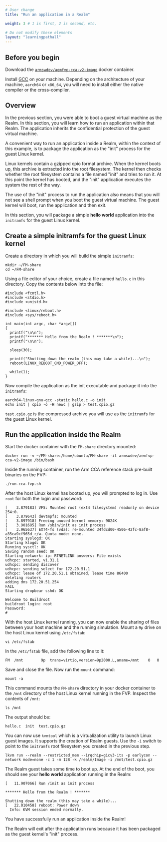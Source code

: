 ```yaml
---
# User change
title: "Run an application in a Realm"

weight: 3 # 1 is first, 2 is second, etc.

# Do not modify these elements
layout: "learningpathall"
---
```


## Before you begin

Download the [`armswdev/aemfvp-cca-v2-image`](https://hub.docker.com/r/armswdev/aemfvp-cca-v2-image) docker container.

Install [GCC](/install-guides/gcc/) on your machine. Depending on the architecture of your machine, `aarch64` or `x86_64`, you will need to install either the native compiler or the cross-compiler.

## Overview
In the previous section, you were able to boot a guest virtual machine as the Realm. In this section, you will learn how to run an application within that Realm. The application inherits the confidential protection of the guest virtual machine.

A convenient way to run an application inside a Realm, within the context of this example, is to package the application as the "init" process for the guest Linux kernel. 

Linux kernels contain a gzipped cpio format archive. When the kernel boots up, this archive is extracted into the root filesystem. The kernel then checks whether the root filesystem contains a file named "init" and tries to run it. At this point the kernel has booted, and the "init" application executes the system the rest of the way. 

The use of the "init" process to run the application also means that you will not see a shell prompt when you boot the guest virtual machine. The guest kernel will boot, run the application and then exit.

In this section, you will package a simple **hello world** application into the `initramfs` for the guest Linux kernel. 

## Create a simple initramfs for the guest Linux kernel

Create a directory in which you will build the simple `initramfs`:

```console
mkdir ~/FM-share
cd ~/FM-share
```
Using a file editor of your choice, create a file named `hello.c` in this directory. Copy the contents below into the file:

```console
#include <fcntl.h>
#include <stdio.h>
#include <unistd.h>

#include <linux/reboot.h>
#include <sys/reboot.h>

int main(int argc, char *argv[])
{
  printf("\n\n");
  printf("******* Hello from the Realm ! *******\n");
  printf("\n\n");

  sleep(30);

  printf("Shutting down the realm (this may take a while)...\n");
  reboot(LINUX_REBOOT_CMD_POWER_OFF);

  while(1);
}
```

Now compile the application as the init executable and package it into the `initramfs`:

```console
aarch64-linux-gnu-gcc -static hello.c -o init
echo init | cpio -o -H newc | gzip > test.cpio.gz
```
`test.cpio.gz` is the compressed archive you will use as the `initramfs` for the guest Linux kernel.

## Run the application inside the Realm 

Start the docker container with the `FM-share` directory mounted:

```console
docker run -v ~/FM-share:/home/ubuntu/FM-share -it armswdev/aemfvp-cca-v2-image /bin/bash
```
Inside the running container, run the Arm CCA reference stack pre-built binaries on the FVP:

```console
./run-cca-fvp.sh
```
After the host Linux kernel has booted up, you will prompted to log in. Use `root` for both the login and password:

```output
[    3.879183] VFS: Mounted root (ext4 filesystem) readonly on device 254:0.
[    3.879643] devtmpfs: mounted
[    3.897918] Freeing unused kernel memory: 9024K
[    3.901685] Run /sbin/init as init process
[    3.965637] EXT4-fs (vda): re-mounted 34fdcd00-4506-42fc-8af8-a35ca9cf965d r/w. Quota mode: none.
Starting syslogd: OK
Starting klogd: OK
Running sysctl: OK
Saving random seed: OK
Starting network: ip: RTNETLINK answers: File exists
udhcpc: started, v1.31.1
udhcpc: sending discover
udhcpc: sending select for 172.20.51.1
udhcpc: lease of 172.20.51.1 obtained, lease time 86400
deleting routers
adding dns 172.20.51.254
FAIL
Starting dropbear sshd: OK

Welcome to Buildroot
buildroot login: root
Password:
#
```
With the host Linux kernel running, you can now enable the sharing of files between your host machine and the running simulation. Mount a `9p` drive on the host Linux kernel using `/etc/fstab`:

```console
vi /etc/fstab
```
In the `/etc/fstab` file, add the following line to it:

```console
FM	/mnt		9p	trans=virtio,version=9p2000.L,aname=/mnt	0 	0
```
Save and close the file. Now run the `mount` command:

```console
mount -a
```
This command mounts the `FM-share` directory in your docker container to the `/mnt` directory of the host Linux kernel running in the FVP. Inspect the contents of `/mnt`:

```console
ls /mnt
```

The output should be:
```output
hello.c  init  test.cpio.gz
```
You can now use `kvmtool` which is a virtualization utility to launch Linux guest images. It supports the creation of Realm guests. Use the `-i` switch to point to the `initramfs` root filesystem you created in the previous step.

```console
lkvm run --realm --restricted_mem --irqchip=gicv3-its -p earlycon --network mode=none -c 1 -m 128 -k /realm/Image -i /mnt/test.cpio.gz
```
The Realm guest takes some time to boot up. At the end of the boot, you should see your **hello world** application running in the Realm:

```output
[   11.907066] Run /init as init process

******* Hello from the Realm ! *******

Shutting down the realm (this may take a while)...
[   22.010458] reboot: Power down
  Info: KVM session ended normally.
```
You have successfully run an application inside the Realm!

The Realm will exit after the application runs because it has been packaged as the guest kernel's "init" process.

